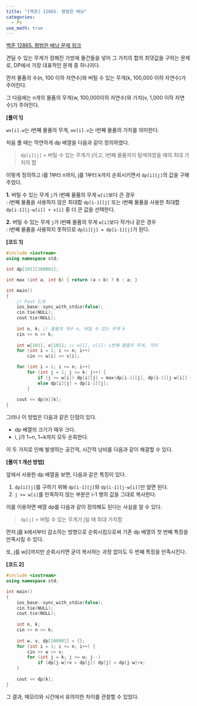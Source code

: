 ```yaml
---
title: "[백준] 12865. 평범한 배낭"
categories:
  - PS
use_math: true
---
```


[백준 12865. 평범한 배낭 문제 링크](https://www.acmicpc.net/problem/12865)

견딜 수 있는 무게가 정해진 가방에 물건들을 넣어 그 가치의 합의 최댓값을 구하는 문제로, DP에서 가장 대표적인 문제 중 하나이다.

먼저 물품의 수(n, 100 이하 자연수)와 버틸 수 있는 무게(k, 100,000 이하 자연수)가 주어진다.

그 다음에는 n개의 물품의 무게(w, 100,000이하  자연수)와 가치(v, 1,000 이하 자연수)가 주어진다.

**[풀이 1]**

`wv[i].w`는 i번째 물품의 무게, `wv[i].v`는 i번째 물품의 가치를 의미한다.

처음 풀 때는 막연하게 dp 배열을 다음과 같이 정의하였다.
> `dp[i][j]` = 버틸 수 있는 무게가 j이고, i번째 물품까지 탐색하였을 때의 최대 가치의 합

이렇게 정의하고 i를 1부터 n까지, j를 1부터 k까지 순회시키면서 `dp[i][j]`의 값을 구해주었다.

**1.** 버틸 수 있는 무게 `j`가 i번째 물품의 무게 `w[i]`보다 큰 경우  
\: i번째 물품을 사용하지 않은 최대합 `dp[i-1][j]` 또는 i번째 물품을 사용한 최대합 `dp[i-1][j-w[i]] + v[i]` 중 더 큰 값을 선택한다.

**2.** 버틸 수 있는 무게 `j`가 i번째 물품의 무게 `w[i]`보다 작거나 같은 경우  
\: i번째 물품을 사용하지 못하므로 `dp[i][j] = dp[i-1][j]`가 된다.

**[코드 1]**
```cpp
#include <iostream>
using namespace std;

int dp[101][100001];

int max (int a, int b) { return (a < b) ? b : a; }

int main()
{
    // Fast I/O
    ios_base::sync_with_stdio(false);
    cin.tie(NULL);
    cout.tie(NULL);
    
    int n, k; // 물품의 개수 n, 버틸 수 있는 무게 k
    cin >> n >> k;
    
    int w[101], v[101]; // w[i], v[i]: i번째 물품의 무게, 가치
    for (int i = 1; i <= n; i++)
        cin >> w[i] >> v[i];

    for (int i = 1; i <= n; i++)
        for (int j = 1; j <= k; j++) {
            if (j >= w[i]) dp[i][j] = max(dp[i-1][j], dp[i-1][j-w[i]] + v[i]);
            else dp[i][j] = dp[i-1][j];
        }
    
    cout << dp[n][k];
}
```

그러나 이 방법은 다음과 같은 단점이 있다.
- dp 배열의 크기가 매우 크다.
- i, j가 1~n, 1~k까지 모두 순회한다.

이 두 가지로 인해 발생하는 공간적, 시간적 낭비를 다음과 같이 해결할 수 있다.

**[풀이 1 개선 방법]**

앞에서 사용한 dp 배열을 보면, 다음과 같은 특징이 있다.
1. `dp[i][j]`를 구하기 위해 `dp[i-1][j]`와 `dp[i-1][j-w[i]]`만 알면 된다.
2. `j >= w[i]`를 만족하지 않는 부분은 i-1 행의 값을 그대로 복사한다.

이를 이용하면 배열 dp를 다음과 같이 정의해도 된다는 사실을 알 수 있다.
> `dp[j]` = 버틸 수 있는 무게가 j일 때 최대 가치합

먼저 j를 k에서부터 감소하는 방향으로 순회시킴으로써 기존 dp 배열의 첫 번째 특징을 만족시킬 수 있다.

또, j를 w[i]까지만 순회시키면 굳이 복사하는 과정 없이도 두 번째 특징을 만족시킨다.

**[코드 2]**
```cpp
#include <iostream>
using namespace std;

int main()
{
    ios_base::sync_with_stdio(false);
    cin.tie(NULL);
    cout.tie(NULL);
    
    int n, k;
    cin >> n >> k;
    
    int w, v, dp[100001] = {};
    for (int i = 1; i <= n; i++) {
        cin >> w >> v;
        for (int j = k; j >= w; j--)
            if (dp[j-w]+v > dp[j]) dp[j] = dp[j-w]+v;
    }
    
    cout << dp[k];
}
```

그 결과, 메모리와 시간에서 유의미한 차이를 관찰할 수 있었다.
